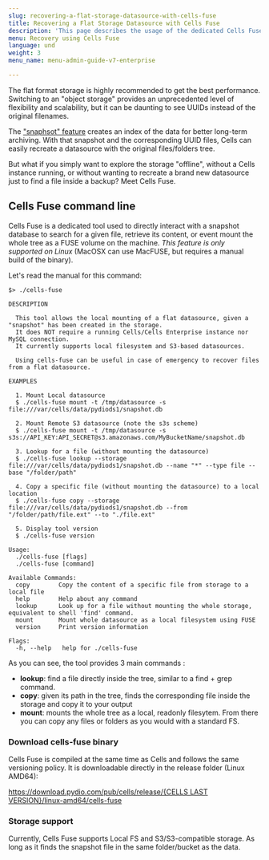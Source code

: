 ```yaml
---
slug: recovering-a-flat-storage-datasource-with-cells-fuse
title: Recovering a Flat Storage Datasource with Cells Fuse
description: 'This page describes the usage of the dedicated Cells Fuse tool to read a Flat storage snapshot offline.'
menu: Recovery using Cells Fuse
language: und
weight: 3
menu_name: menu-admin-guide-v7-enterprise

---
```

The flat format storage is highly recommended to get the best performance. Switching to an "object storage" provides an unprecedented level of flexibility and scalability, but it can be daunting to see UUIDs instead of the original filenames.

The ["snaphsot" feature](/cells-v4/admin-guide/connect-your-storage/datasource-format/flat-storage-best-for-performances/) creates an index of the data for better long-term archiving. With that snapshot and the corresponding UUID files, Cells can easily recreate a datasource with the original files/folders tree.

But what if you simply want to explore the storage "offline", without a Cells instance running, or without wanting to recreate a brand new datasource just to find a file inside a backup? Meet Cells Fuse.

## Cells Fuse command line

Cells Fuse is a dedicated tool used to directly interact with a snapshot database to search for a given file, retrieve its content, or event mount the whole tree as a FUSE volume on the machine. *This feature is only supported on Linux* (MacOSX can use MacFUSE, but requires a manual build of the binary).

Let's read the manual for this command:

```
$> ./cells-fuse 

DESCRIPTION

  This tool allows the local mounting of a flat datasource, given a "snapshot" has been created in the storage. 
  It does NOT require a running Cells/Cells Enterprise instance nor MySQL connection.
  It currently supports local filesystem and S3-based datasources.

  Using cells-fuse can be useful in case of emergency to recover files from a flat datasource.

EXAMPLES 

  1. Mount Local datasource
  $ ./cells-fuse mount -t /tmp/datasource -s file:///var/cells/data/pydiods1/snapshot.db

  2. Mount Remote S3 datasource (note the s3s scheme)
  $ ./cells-fuse mount -t /tmp/datasource -s s3s://API_KEY:API_SECRET@s3.amazonaws.com/MyBucketName/snapshot.db

  3. Lookup for a file (without mounting the datasource)
  $ ./cells-fuse lookup --storage file:///var/cells/data/pydiods1/snapshot.db --name "*" --type file --base "/folder/path"

  4. Copy a specific file (without mounting the datasource) to a local location
  $ ./cells-fuse copy --storage file:///var/cells/data/pydiods1/snapshot.db --from "/folder/path/file.ext" --to "./file.ext"

  5. Display tool version
  $ ./cells-fuse version

Usage:
  ./cells-fuse [flags]
  ./cells-fuse [command]

Available Commands:
  copy        Copy the content of a specific file from storage to a local file
  help        Help about any command
  lookup      Look up for a file without mounting the whole storage, equivalent to shell 'find' command.
  mount       Mount whole datasource as a local filesystem using FUSE
  version     Print version information

Flags:
  -h, --help   help for ./cells-fuse

```

As you can see, the tool provides 3 main commands : 

 - **lookup**: find a file directly inside the tree, similar to a find + grep command. 
 - **copy**: given its path in the tree, finds the corresponding file inside the storage and copy it to your output
 - **mount**: mounts the whole tree as a local, readonly filesytem. From there you can copy any files or folders as you would with a standard FS.

### Download cells-fuse binary

Cells Fuse is compiled at the same time as Cells and follows the same versioning policy. It is downloadable directly in the release folder (Linux AMD64): 

[https://download.pydio.com/pub/cells/release/{CELLS LAST VERSION}/linux-amd64/cells-fuse](https://download.pydio.com/pub/cells/release/)

### Storage support

Currently, Cells Fuse supports Local FS and S3/S3-compatible storage. As long as it finds the snapshot file in the same folder/bucket as the data.
